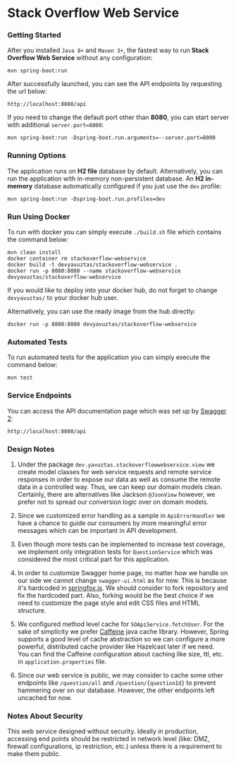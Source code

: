 # Stack Overflow Web Service

### Getting Started
After you installed `Java 8+` and `Maven 3+`, the fastest way to run **Stack Overflow Web Service** without any configuration:
```
mvn spring-boot:run
```
After successfully launched, you can see the API endpoints by requesting the url below:
```
http://localhost:8080/api
```
If you need to change the default port other than **8080**, you can start server with additional `server.port=8000`:
```
mvn spring-boot:run -Dspring-boot.run.arguments=--server.port=8000
```

### Running Options
The application runs on **H2 file** database by default. Alternatively, you can run the application with in-memory non-persistent database. 
An **H2 in-memory** database automatically configured if you just use the `dev` profile:
```
mvn spring-boot:run -Dspring-boot.run.profiles=dev
```
### Run Using Docker
To run with docker you can simply execute `./build.sh` file which contains the command below:
```
mvn clean install
docker container rm stackoverflow-webservice
docker build -t devyavuztas/stackoverflow-webservice .
docker run -p 8080:8080 --name stackoverflow-webservice devyavuztas/stackoverflow-webservice
```
If you would like to deploy into your docker hub, do not forget to change `devyavuztas/` to your docker hub user.

Alternatively, you can use the ready image from the hub directly:
```
docker run -p 8080:8080 devyavuztas/stackoverflow-webservice
```
 
### Automated Tests 
To run automated tests for the application you can simply execute the command below:
```
mvn test
```

### Service Endpoints
You can access the API documentation page which was set up by [Swagger 2](https://swagger.io):
```
http://localhost:8080/api
```
### Design Notes
1. Under the package `dev.yavuztas.stackoverflowwebservice.view` we create model classes for web service requests and remote service responses 
in order to expose our data as well as consume the remote data in a controlled way. Thus, we can keep our domain models clean. 
Certainly, there are alternatives like Jackson `@JsonView` however, we prefer not to spread our conversion logic over on domain models.

2. Since we customized error handling as a sample in `ApiErrorHandler` we have a chance to guide our consumers by more meaningful error messages 
which can be important in API development.

3. Even though more tests can be implemented to increase test coverage, we implement only integration tests for `QuestionService` 
which was considered the most critical part for this application.

4. In order to customize Swagger home page, no matter how we handle on our side we cannot change `swagger-ui.html` as for now. This is because 
it's hardcoded in [springfox.js](https://github.com/springfox/springfox/blob/34246cf6925ac7ea985969de8a2ced2dab3982ec/springfox-swagger-ui/src/web/js/springfox.js#L135).
We should consider to fork repository and fix the hardcoded part. Also, forking would be the best choice if we need to customize the page style and edit CSS files 
and HTML structure. 

5. We configured method level cache for `SOApiService.fetchUser`. For the sake of simplicity we prefer [Caffeine](https://github.com/ben-manes/caffeine) java cache
library. However, Spring supports a good level of cache abstraction so we can configure a more powerful, distributed cache provider like Hazelcast later if we need.  
You can find the Caffeine configuration about caching like size, ttl, etc. in `application.properties` file.

6. Since our web service is public, we may consider to cache some other endpoints like `/question/all` and `/question/{questionId}` 
to prevent hammering over on our database. However, the other endpoints left uncached for now.

### Notes About Security
This web service designed without security. Ideally in production, accessing end points should be restricted in network level 
(like: DMZ, firewall configurations, ip restriction, etc.) unless there is a requirement to make them public.